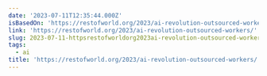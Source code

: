 ```yaml
---
date: '2023-07-11T12:35:44.000Z'
isBasedOn: 'https://restofworld.org/2023/ai-revolution-outsourced-workers/'
link: 'https://restofworld.org/2023/ai-revolution-outsourced-workers/'
slug: 2023-07-11-httpsrestofworldorg2023ai-revolution-outsourced-workers
tags:
  - ai
title: 'https://restofworld.org/2023/ai-revolution-outsourced-workers/'
---
```


